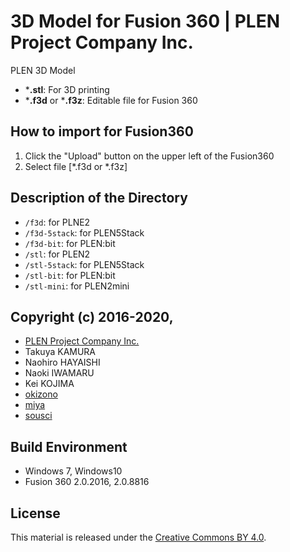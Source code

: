 3D Model for Fusion 360 | PLEN Project Company Inc.
===============================================================================

PLEN 3D Model
- ***.stl**: For 3D printing
- ***.f3d** or ***.f3z**: Editable file for Fusion 360

## How to import for Fusion360
1. Click the "Upload" button on the upper left of the Fusion360
2. Select file [*.f3d or *.f3z]

## Description of the Directory
- `/f3d`: for PLNE2
- `/f3d-5stack`: for PLEN5Stack
- `/f3d-bit`: for PLEN:bit
- `/stl`: for PLEN2
- `/stl-5stack`: for PLEN5Stack
- `/stl-bit`: for PLEN:bit
- `/stl-mini`: for PLEN2mini

## Copyright (c) 2016-2020,
- [PLEN Project Company Inc.](https://plen.jp)
- Takuya KAMURA
- Naohiro HAYAISHI
- Naoki IWAMARU
- Kei KOJIMA
- [okizono](https://github.com/okizono)
- [miya](https://github.com/hkr352)
- [sousci](https://github.com/sousci)

## Build Environment
- Windows 7, Windows10
- Fusion 360 2.0.2016, 2.0.8816

## License
This material is released under the [Creative Commons BY 4.0](http://creativecommons.org/licenses/by/4.0/).
